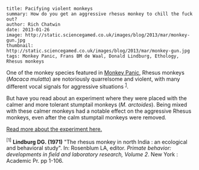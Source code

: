 ```
title: Pacifying violent monkeys
summary: How do you get an aggressive rhesus monkey to chill the fuck out?
author: Rich Chatwin
date: 2013-01-26
image: http://static.sciencegamed.co.uk/images/blog/2013/mar/monkey-gun.jpg
thumbnail: http://static.sciencegamed.co.uk/images/blog/2013/mar/monkey-gun.jpg
tags: Monkey Panic, Frans BM de Waal, Donald Lindburg, Ethology, Rhesus monkeys
```

One of the monkey species featured in [Monkey Panic](/monkey-panic.html), Rhesus monkeys (*Macaca mulatta*) are notoriously quarrelsome and violent, with many different vocal signals for aggressive situations <sup class='cite-ref'>[1](#lindberg)</sup>.

<!-- break -->

But have you read about an experiment where they were placed with the calmer and more tolerant stumptail monkeys (*M. arctoides*). Being mixed with these calmer monkeys had a notable effect on the aggressive Rhesus monkeys, even after the calm stumptail monkeys were removed.

[Read more about the experiment here.](http://www.plosbiology.org/article/info:doi/10.1371/journal.pbio.0020101)

<sup class='cite-note' id='lindberg'>[1]</sup> **Lindburg DG. (1971)** "The rhesus monkey in north India : an ecological and behavioral study". In: Rosenblum LA, editor. *Primate behavior: developments in field and laboratory research, Volume 2*. New York : Academic Pr. pp 1-106.